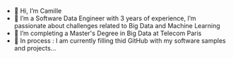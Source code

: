 - 👋 Hi, I’m Camille
- 👀 I’m a Software Data Engineer with 3 years of experience,
      I’m passionate about challenges related to Big Data and Machine Learning
- 🌱 I’m completing a Master's Degree in Big Data at Telecom Paris
- 🔧 In process : I am currently filling thid GitHub with my software samples and projects...

